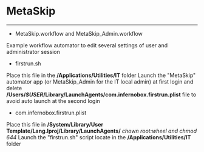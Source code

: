 # MetaSkip
***

* MetaSkip.workflow and MetaSkip_Admin.workflow

Example workflow automator to edit several settings of user and administrator session

* firstrun.sh

Place this file in the **/Applications/Utilities/IT** folder
Launch the "MetaSkip" automator app (or MetaSkip_Admin for the IT local admin) at first login and delete **/Users/*$USER*/Library/LaunchAgents/com.infernobox.firstrun.plist** file to avoid auto launch at the second login 

* com.infernobox.firstrun.plist

Place this file in **/System/Library/User Template/Lang.lproj/Library/LaunchAgents/** 
*chown root:wheel and chmod 644*
Launch the "firstrun.sh" script locate in the **/Applications/Utilities/IT** folder

